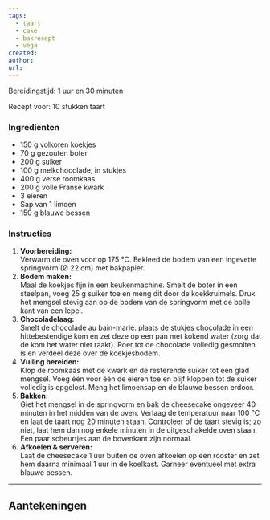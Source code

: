 ```yaml
---
tags:
  - taart
  - cake
  - bakrecept
  - vega
created: 
author: 
url:
---
```

Bereidingstijd: 1 uur en 30 minuten

Recept voor: 10 stukken taart
### Ingredienten

- 150 g volkoren koekjes
- 70 g gezouten boter
- 200 g suiker
- 100 g melkchocolade, in stukjes
- 400 g verse roomkaas
- 200 g volle Franse kwark
- 3 eieren
- Sap van 1 limoen
- 150 g blauwe bessen

### Instructies

1. **Voorbereiding:**  
    Verwarm de oven voor op 175 °C. Bekleed de bodem van een ingevette springvorm (Ø 22 cm) met bakpapier.
2. **Bodem maken:**  
    Maal de koekjes fijn in een keukenmachine. Smelt de boter in een steelpan, voeg 25 g suiker toe en meng dit door de koekkruimels. Druk het mengsel stevig aan op de bodem van de springvorm met de bolle kant van een lepel.
3. **Chocoladelaag:**  
    Smelt de chocolade au bain-marie: plaats de stukjes chocolade in een hittebestendige kom en zet deze op een pan met kokend water (zorg dat de kom het water niet raakt). Roer tot de chocolade volledig gesmolten is en verdeel deze over de koekjesbodem.
4. **Vulling bereiden:**  
    Klop de roomkaas met de kwark en de resterende suiker tot een glad mengsel. Voeg één voor één de eieren toe en blijf kloppen tot de suiker volledig is opgelost. Meng het limoensap en de blauwe bessen erdoor.
5. **Bakken:**  
    Giet het mengsel in de springvorm en bak de cheesecake ongeveer 40 minuten in het midden van de oven. Verlaag de temperatuur naar 100 °C en laat de taart nog 20 minuten staan. Controleer of de taart stevig is; zo niet, laat hem dan nog enkele minuten in de uitgeschakelde oven staan. Een paar scheurtjes aan de bovenkant zijn normaal.
6. **Afkoelen & serveren:**  
    Laat de cheesecake 1 uur buiten de oven afkoelen op een rooster en zet hem daarna minimaal 1 uur in de koelkast. Garneer eventueel met extra blauwe bessen.


-----

## Aantekeningen
